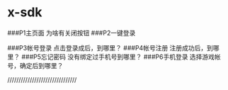 # x-sdk
###P1主页面
为啥有关闭按钮
###P2一键登录

###P3帐号登录
点击登录成后，到哪里？
###P4帐号注册
注册成功后，到哪里？
###P5忘记密码
没有绑定过手机号到哪里？
###P6手机登录
选择游戏帐号，确定后到哪里？

///////////////////////////////

